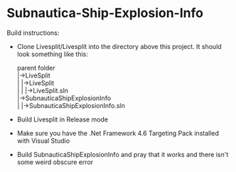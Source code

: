 # Subnautica-Ship-Explosion-Info

Build instructions:  
 * Clone Livesplit/Livesplit into the directory above this project. It should look something like this:   

    parent folder   
|->LiveSplit  
| |->LiveSplit  
| | |->LiveSplit.sln  
|->SubnauticaShipExplosionInfo  
| |->SubnauticaShipExplosionInfo.sln 

 * Build Livesplit in Release mode
 * Make sure you have the .Net Framework 4.6 Targeting Pack installed with Visual Studio
 * Build SubnauticaShipExplosionInfo and pray that it works and there isn't some weird obscure error
